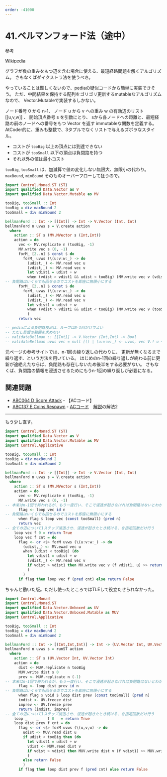 ```yaml
---
order: -41000
---
```

# 41.ベルマンフォード法（途中）

参考

[Wikipedia](https://ja.wikipedia.org/wiki/%E3%83%99%E3%83%AB%E3%83%9E%E3%83%B3%E2%80%93%E3%83%95%E3%82%A9%E3%83%BC%E3%83%89%E6%B3%95)

グラフが負の重みをもつ辺を含む場合に使える、最短経路問題を解くアルゴリズム。
さもなくばダイクストラ法を使うべき。

やっていることは難しくないので、pediaの疑似コードから簡単に実装できそう。
ただ、中間結果を保持する配列をゴリゴリ更新するmutableなアルゴリズムなので、
Vector.Mutableで実装するしかない。

ノード番号 0 から n-1、
ノード u から v への重み w の有効辺のリスト [[u,v,w]] 、
開始頂点番号 s を引数にとり、
sから各ノードへの距離と、最短経路の前のノードへの番号をもつ Vector を返す
immutableな関数を定義する。
AtCoder的に、重みも整数で、3タプルでなくリストで与えるズボラなスタイル。

- コストが `tooBig` 以上の頂点には到達できない
- コストが `tooSmall` 以下の頂点は負閉路を持つ
- それ以外の値は最小コスト

`tooBig`, `tooSmall` は、加減算で値の変化しない無限大、無限小の代わり。
`maxBound`, `minBound` そのものオーバーフローして狂うので。

```haskell
import Control.Monad.ST (ST)
import qualified Data.Vector as V
import qualified Data.Vector.Mutable as MV

tooBig, tooSmall :: Int
tooBig = div maxBound 2
tooSmall = div minBound 2

bellmanFord :: Int -> [[Int]] -> Int -> V.Vector (Int, Int)
bellmanFord n uvws s = V.create action
  where
    action :: ST s (MV.MVector s (Int,Int))
    action = do
      vec <- MV.replicate n (tooBig, -1)
      MV.write vec s (0, -1)
      forM_ [2..n] $ const $ do
        forM_ uvws (\(u:v:w:_) -> do
          (udist,_) <- MV.read vec u
          (vdist,_) <- MV.read vec v
          let vdist1 = udist + w
          when (vdist > vdist1 && udist < tooBig) (MV.write vec v (vdist1, u))
-- 負閉路はいくらでも回せるのでコストを即座に無限小にする
      forM_ [2..n] $ const $ do
        forM_ uvws (\(u:v:w:_) -> do
          (udist,_) <- MV.read vec u
          (vdist,_) <- MV.read vec v
          let vdist1 = udist + w
          when (vdist > vdist1 && udist < tooBig) (MV.write vec v (tooSmall, u))
          )
      return vec

-- pediaによる負閉路検出は、ループはN-1回だけでよい
-- ただし影響の範囲を求めない
-- validateBellman :: [[Int]] -> V.Vector (Int,Int) -> Bool
-- validateBellman uvws vec = null [() | (u:v:w:_) <- uvws, vec V.! u + w < vec V.! v]
```

元ページの参考サイトでは、n-1回の繰り返しの代わりに、
更新が無くなるまで繰り返す、という方法を用いている。
はじめのn-1回の繰り返しが終わる前に更新が途絶えたならば、負閉路も存在しないため後半をする必要がない。
さもなくば、負閉路の情報を浸透させるためにもうn-1回の繰り返しが必要になる。

## 関連問題

- [ABC064 D Score Attack](https://atcoder.jp/contests/abc061/tasks/abc061_d) - 【ACコード】
- [ABC137 E Coins Respawn](https://atcoder.jp/contests/abc137/tasks/abc137_e) - [ACコード](https://atcoder.jp/contests/abc137/submissions/28886092)　[解説](https://sigma1113.hatenablog.com/entry/2019/08/12/130042)の解法2

<hr/>

もう少し直す。

```haskell
import Control.Monad.ST (ST)
import qualified Data.Vector as V
import qualified Data.Vector.Mutable as MV
import Control.Applicative

tooBig, tooSmall :: Int
tooBig = div maxBound 2
tooSmall = div minBound 2

bellmanFord :: Int -> [[Int]] -> Int -> V.Vector (Int, Int)
bellmanFord n uvws s = V.create action
  where
    action :: ST s (MV.MVector s (Int,Int))
    action = do
      vec <- MV.replicate n (tooBig, -1)
      MV.write vec s (0, -1)
-- 本来はn-1回で終われるが、もう一度行い、そこで浸透が起きなければ負閉路はないとわかる
      flag <- loop vec id n
-- 負閉路はいくらでも回せるのでコストを即座に無限小にする
      when flag $ loop vec (const tooSmall) (pred n)
      return vec
-- 全ての辺について1ステップ浸透させ、浸透が起きたとき続ける、を指定回数だけ行う
    loop vec f 0 = return True
    loop vec f cnt = do
      flag <- or <$> forM uvws (\(u:v:w:_) -> do
        (udist,_) <- MV.ewad vec u
        when (udist < tooBig) (do
          let vdist1 = udist + w
          (vdist,_) <- MV.read vec v
          if vdist > vdist1 then MV.write vec v (f vdist1, u) >> return True else return False
          )
        )
      if flag then loop vec f (pred cnt) else return False
```

ちゃんと動いた版。ただし使ったところではTLEして役立たせられなかった。

```haskell
import Control.Monad
import Control.Monad.ST
import qualified Data.Vector.Unboxed as UV
import qualified Data.Vector.Unboxed.Mutable as MUV
import Control.Applicative

tooBig, tooSmall :: Int
tooBig = div maxBound 2
tooSmall = div minBound 2

bellmanFord :: Int -> [(Int,Int,Int)] -> Int -> (UV.Vector Int, UV.Vector Int)
bellmanFord n uvws s = runST action
  where
    action :: ST s (UV.Vector Int, UV.Vector Int)
    action = do
      dist <- MUV.replicate n tooBig
      MUV.write dist s 0
      prev <- MUV.replicate n (-1)
-- 本来はn-1回で終われるが、もう一度行い、そこで浸透が起きなければ負閉路はないとわかる
      flag <- loop dist prev id n
-- 負閉路はいくらでも回せるのでコストを即座に無限小にする
      when flag $ void $ loop dist prev (const tooSmall) (pred n)
      imdist <- UV.freeze dist
      imprev <- UV.freeze prev
      return (imdist, imprev)
-- 全ての辺について1ステップ浸透させ、浸透が起きたとき続ける、を指定回数だけ行う
    loop _    _    f 0   = return True
    loop dist prev f cnt = do
      flag <- or <$> forM uvws (\(u,v,w) -> do
        udist <- MUV.read dist u
        if udist < tooBig then (do
          let vdist1 = udist + w
          vdist <- MUV.read dist v
          if vdist > vdist1 then MUV.write dist v (f vdist1) >> MUV.write prev v u >> return True else return False
          )
        else return False
        )
      if flag then loop dist prev f (pred cnt) else return False
```
